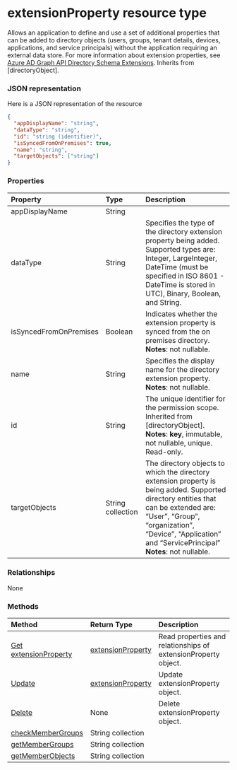 # extensionProperty resource type

Allows an application to define and use a set of additional properties that can be added to directory objects (users, groups, tenant details, devices, applications, and service principals) without the application requiring an external data store. For more information about extension properties, see [Azure AD Graph API Directory Schema Extensions](https://msdn.microsoft.com/en-us/library/azure/dn720459.aspx). Inherits from [directoryObject].


### JSON representation

Here is a JSON representation of the resource

<!-- {
  "blockType": "resource",
  "optionalProperties": [

  ],
  "@odata.type": "microsoft.graph.extensionproperty"
}-->

```json
{
  "appDisplayName": "string",
  "dataType": "string",
  "id": "string (identifier)",
  "isSyncedFromOnPremises": true,
  "name": "string",
  "targetObjects": ["string"]
}

```
### Properties
| Property	   | Type	|Description|
|:---------------|:--------|:----------|
|appDisplayName|String|            |
|dataType|String|Specifies the type of the directory extension property being added.   Supported types are: Integer, LargeInteger, DateTime (must be specified in ISO 8601 - DateTime is stored in UTC), Binary, Boolean, and String.|
|isSyncedFromOnPremises|Boolean|Indicates whether the extension property is synced from the on premises directory.                            **Notes**: not nullable.            |
|name|String|Specifies the display name for the directory extension property.                            **Notes**: not nullable.            |
|id|String|The unique identifier for the permission scope. Inherited from [directoryObject].                            **Notes**: **key**, immutable, not nullable, unique.             Read-only.|
|targetObjects|String collection|The directory objects to which the directory extension property is being added.  Supported directory entities that can be extended are: “User”, “Group”, “organization”, “Device”, “Application” and “ServicePrincipal”                            **Notes**: not nullable.            |

### Relationships
None


### Methods

| Method		   | Return Type	|Description|
|:---------------|:--------|:----------|
|[Get extensionProperty](../api/extensionproperty_get.md) | [extensionProperty](extensionproperty.md) |Read properties and relationships of extensionProperty object.|
|[Update](../api/extensionproperty_update.md) | [extensionProperty](extensionproperty.md)	|Update extensionProperty object. |
|[Delete](../api/extensionproperty_delete.md) | None |Delete extensionProperty object. |
|[checkMemberGroups](../api/extensionproperty_checkmembergroups.md)|String collection||
|[getMemberGroups](../api/extensionproperty_getmembergroups.md)|String collection||
|[getMemberObjects](../api/extensionproperty_getmemberobjects.md)|String collection||

<!-- uuid: 8fcb5dbc-d5aa-4681-8e31-b001d5168d79
2015-10-25 14:57:30 UTC -->
<!-- {
  "type": "#page.annotation",
  "description": "extensionProperty resource",
  "keywords": "",
  "section": "documentation",
  "tocPath": ""
}-->